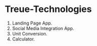 # Treue-Technologies

1. Landing Page App.
2. Social Media Integration App.
3. Unit Conversion.
4. Calculator.
